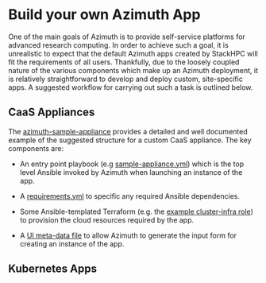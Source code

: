 # Build your own Azimuth App

One of the main goals of Azimuth is to provide self-service platforms for advanced research computing. In order to achieve such a goal, it is unrealistic to expect that the default Azimuth apps created by StackHPC will fit the requirements of all users. Thankfully, due to the loosely coupled nature of the various components which make up an Azimuth deployment, it is relatively straightforward to develop and deploy custom, site-specific apps. A suggested workflow for carrying out such a task is outlined below.

## CaaS Appliances

The [azimuth-sample-appliance](https://github.com/stackhpc/azimuth-sample-appliance) provides a detailed and well documented example of the suggested structure for a custom CaaS appliance. The key components are:

- An entry point playbook (e.g [sample-appliance.yml](https://github.com/stackhpc/azimuth-sample-appliance/blob/main/sample-appliance.yml)) which is the top level Ansible invoked by Azimuth when launching an instance of the app.

- A [requirements.yml](https://github.com/stackhpc/azimuth-sample-appliance/blob/main/requirements.yml) to specific any required Ansible dependencies.

- Some Ansible-templated Terraform (e.g. the [example cluster-infra role](https://github.com/stackhpc/azimuth-sample-appliance/tree/main/roles/cluster_infra)) to provision the cloud resources required by the app.

- A [UI meta-data file](https://github.com/stackhpc/azimuth-sample-appliance/blob/main/ui-meta/sample-appliance.yml) to allow Azimuth to generate the input form for creating an instance of the app.


## Kubernetes Apps
